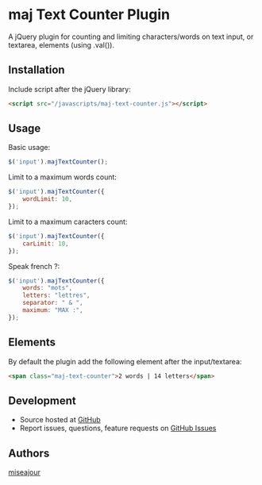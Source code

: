 # maj Text Counter Plugin

A jQuery plugin for counting and limiting characters/words on text input, or textarea, elements (using .val()).

## Installation

Include script after the jQuery library:

```html
<script src="/javascripts/maj-text-counter.js"></script>
```

## Usage

Basic usage:

```javascript
$('input').majTextCounter();
```

Limit to a maximum words count:

```javascript
$('input').majTextCounter({
	wordLimit: 10,
});
```

Limit to a maximum caracters count:

```javascript
$('input').majTextCounter({
	carLimit: 10,
});
```

Speak french ?:

```javascript
$('input').majTextCounter({
    words: "mots",
    letters: "lettres",
    separator: " & ",
    maximum: "MAX :",
});
```

## Elements

By default the plugin add the following element after the input/textarea:

```html
<span class="maj-text-counter">2 words | 14 letters</span>
```

## Development

- Source hosted at [GitHub](https://github.com/supernini/majTextCounter)
- Report issues, questions, feature requests on [GitHub Issues](https://github.com/supernini/majTextCounter/issues)


## Authors

[miseajour](http://www.miseajour.net)
